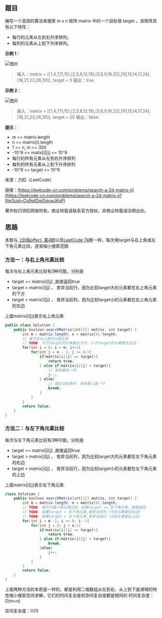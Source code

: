 ## 题目

编写一个高效的算法来搜索 m x n 矩阵 matrix 中的一个目标值 target 。该矩阵具有以下特性：

* 每行的元素从左到右升序排列。
* 每列的元素从上到下升序排列。

**示例 1**：

![图片](https://uploader.shimo.im/f/ARoBpjucebRZJ2hl.png!thumbnail?fileGuid=Cg9qtDjpGgywJKpP)

>输入：matrix = [[1,4,7,11,15],[2,5,8,12,19],[3,6,9,16,22],[10,13,14,17,24],[18,21,23,26,30]], target = 5
>输出：true

**示例 2**：

![图片](https://uploader.shimo.im/f/AJrxxkUVwViIoLsE.png!thumbnail?fileGuid=Cg9qtDjpGgywJKpP)

>输入：matrix = [[1,4,7,11,15],[2,5,8,12,19],[3,6,9,16,22],[10,13,14,17,24],[18,21,23,26,30]], target = 20
>输出：false

**提示**：

* m == matrix.length
* n == matrix[i].length
* 1 <= n, m <= 300
* -10^9 <= matix[i][j] <= 10^9
* 每行的所有元素从左到右升序排列
* 每列的所有元素从上到下升序排列
* -10^9 <= target <= 10^9

来源：力扣（LeetCode）

链接：[https://leetcode-cn.com/problems/search-a-2d-matrix-ii](https://leetcode-cn.com/problems/search-a-2d-matrix-ii?fileGuid=Cg9qtDjpGgywJKpP)

著作权归领扣网络所有。商业转载请联系官方授权，非商业转载请注明出处。

## 思路

本题与[《剑指offer》第4题](https://leetcode-cn.com/problems/er-wei-shu-zu-zhong-de-cha-zhao-lcof?fileGuid=Cg9qtDjpGgywJKpP)以及[LeetCode 74](https://leetcode-cn.com/problems/search-a-2d-matrix/?fileGuid=Cg9qtDjpGgywJKpP)题一样，每次用target与右上角或左下角元素比较，逐渐缩小搜索范围

### 方法一：与右上角元素比较

每次与右上角元素比较有3种可能，分别是

* target == matrix[i][j] ,直接返回true
* target > matrix[i][j] ， 舍弃当前行，因为比较target大的元素都在右上角元素的下方
* target < matrix[i][j] ， 舍弃当前列，因为比较target小的元素都在右上角元素的左边

上面matrix[i][j]表示右上角元素

```java
public class Solution {
    public boolean searchMatrix(int[][] matrix, int target) {
        int m = matrix.length, n = matrix[0].length;
        // 每次与右上角的元素比较
        // TODO: 大于target的元素都在下方，小于target的元素都在左边
        for(int i = 0; i < m; i++){
            for(int j = n - 1; j >= 0;){
                if(matrix[i][j] == target){
                    return true;
                } else if(matrix[i][j] > target){
                    // 舍弃最后一列
                    j--;
                } else{
                    // 跳出当前循环，舍弃最上面一行 
                    break;
                }
            }
        }
        return false;
    }
}
```
### 方法二：与左下角元素比较

每次与左下角元素比较有3种可能，分别是

* target == matrix[i][j] ,直接返回true
* target > matrix[i][j] ， 舍弃当前列，因为比较target大的元素都在左下角元素的右边
* target < matrix[i][j] ， 舍弃当前行，因为比较target小的元素都在左下角元素的上边

上面matrix[i][j]表示左下角元素

```java
class Solution {
    public boolean searchMatrix(int[][] matrix, int target) {
        int m = matrix.length, n = matrix[0].length;
        // TODO: 每次与最小角元素比较，如果target == 左下角元素，直接返回
        // TODO: 如果target > 左下角元素,舍弃当前列（大的元素都在右边）
        // TODO: 如果target < 左下角元素,舍弃当前行（大的元素都在上边）
        for(int i = m -1; i >= 0; i--){
            for(int j = 0; j < n;){
                if(matrix[i][j] == target){
                    return true;
                } else if(matrix[i][j] > target){
                    break;
                }else{
                    j++;
                }
            }
        }
        return false;
    }
}
```
上面两种方法的本质是一样的，都是利用二维数组从左到右、从上到下是递增的特性缩小搜索空间求解，它们的时间复杂度和空间复杂度都是相同的
时间复杂度：O(m+n)

空间复杂度：O(1)

